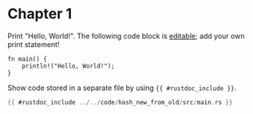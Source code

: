 # Chapter 1

Print "Hello, World!". The following code block is
[editable](https://doc.rust-lang.org/rust-by-example/meta/playground.html); add
your own print statement!

```rust,editable
fn main() {
    println!("Hello, World!");
}
```

Show code stored in a separate file by using `{{ #rustdoc_include }}`.

```rust
{{ #rustdoc_include ../../code/hash_new_from_old/src/main.rs }}
```

